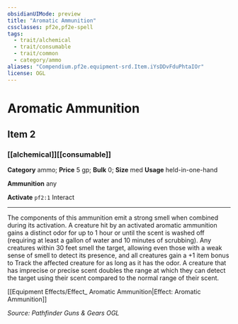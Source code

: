 ```yaml
---
obsidianUIMode: preview
title: "Aromatic Ammunition"
cssclasses: pf2e,pf2e-spell
tags:
  - trait/alchemical
  - trait/consumable
  - trait/common
  - category/ammo
aliases: "Compendium.pf2e.equipment-srd.Item.iYsDDvFduPhtaIOr"
license: OGL
---
```

# Aromatic Ammunition
## Item 2
### [[alchemical]][[consumable]]

**Category** ammo; 
**Price** 5 gp; 
**Bulk** 0; **Size** med
**Usage** held-in-one-hand

**Ammunition** any

**Activate** `pf2:1` Interact

* * *

The components of this ammunition emit a strong smell when combined during its activation. A creature hit by an activated aromatic ammunition gains a distinct odor for up to 1 hour or until the scent is washed off (requiring at least a gallon of water and 10 minutes of scrubbing). Any creatures within 30 feet smell the target, allowing even those with a weak sense of smell to detect its presence, and all creatures gain a +1 item bonus to Track the affected creature for as long as it has the odor. A creature that has imprecise or precise scent doubles the range at which they can detect the target using their scent compared to the normal range of their scent.

[[Equipment Effects/Effect_ Aromatic Ammunition|Effect: Aromatic Ammunition]]

*Source: Pathfinder Guns & Gears*
*OGL*